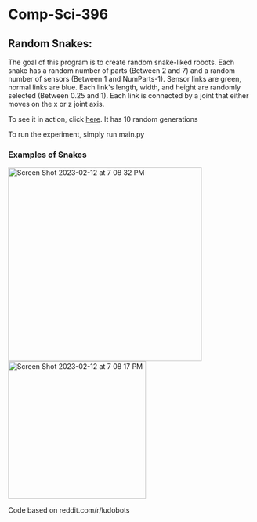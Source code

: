 # Comp-Sci-396

<h2>Random Snakes:</h2>

 The goal of this program is to create random snake-liked robots. Each snake has a random number of parts (Between 2 and 7) and a random number of sensors (Between 1 and NumParts-1). Sensor links are green, normal links are blue. Each link's length, width, and height are randomly selected (Between 0.25 and 1). Each link is connected by a joint that either moves on the x or z joint axis. 
  
 To see it in action, click <a href="https://www.youtube.com/watch?v=7DWbC3VZHM4">here</a>. It has 10 random generations
  
 To run the experiment, simply run main.py


<h3> Examples of Snakes </h3>
  <img width="395" alt="Screen Shot 2023-02-12 at 7 08 32 PM" src="https://user-images.githubusercontent.com/82680052/218349483-d197f9e4-3b97-4ca7-8fa5-46722015873a.png">
  
  <img width="281" alt="Screen Shot 2023-02-12 at 7 08 17 PM" src="https://user-images.githubusercontent.com/82680052/218349507-c2916849-f169-4000-be19-13755795c964.png">
 
 
Code based on reddit.com/r/ludobots
